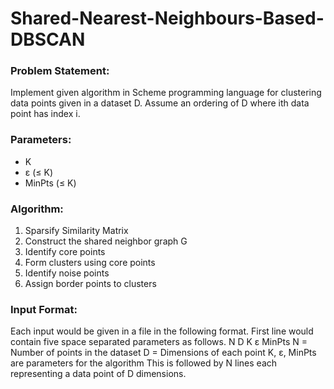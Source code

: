 <h1>Shared-Nearest-Neighbours-Based-DBSCAN</h1>

<h3>Problem Statement:</h3>

Implement given algorithm in Scheme programming language for clustering data points given in a dataset D. Assume an ordering of D where ith data point has index i.

<h3>Parameters:</h3>

* K
* ε (≤ K)
* MinPts (≤ K)

<h3>Algorithm:</h3>

1. Sparsify Similarity Matrix
2. Construct the shared neighbor graph G
3. Identify core points
4. Form clusters using core points
5. Identify noise points
6. Assign border points to clusters

<h3>Input Format:</h3>
Each input would be given in a file in the following format. First line would contain five space
separated parameters as follows.
N D K ε MinPts
N = Number of points in the dataset
D = Dimensions of each point
K, ε, MinPts are parameters for the algorithm
This is followed by N lines each representing a data point of D dimensions.
